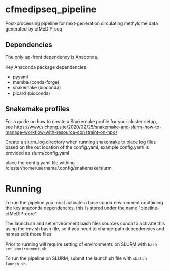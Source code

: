 # cfmedipseq_pipeline
Post-processing pipeline for next-generation circulating methylome data generated by cfMeDIP-seq

## Dependencies

The only up-front dependency is Anaconda.

Key Anaconda package dependencies:

- pyyaml
- mamba (conda-forge)
- snakemake (bioconda)
- picard (bioconda)

## Snakemake profiles

For a guide on how to create a Snakemake profile for your cluster setup, see https://www.sichong.site/2020/02/25/snakemake-and-slurm-how-to-manage-workflow-with-resource-constraint-on-hpc/

Create a slurm_log directory when running snakemake to place log files based on the out location of the config.yaml, example config.yaml is provided as slurm/config.yaml

place the config.yaml file withing /cluster/home/username/.config/snakemake/slurm

# Running

To run the pipeline you must activate a base conda environment containing the key anaconda dependencies, this is stored under the name "pipeline-cfMeDIP-core" 

The launch.sh and set environment bash files sources conda to activate this using the env.sh bash file, so if you need to change path dependencies and names edit those files

Prior to running will require setting of environments on SLURM with `bash set_environment.sh`

To run the pipeline on SLURM, submit the launch.sh file with `sbatch launch.sh`.
